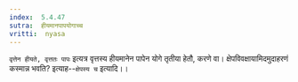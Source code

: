 ```yaml
---
index:  5.4.47
sutra:  हीयमानपापयोगाच्च
vritti:  nyasa
---
```


`वृत्तेन हीयते, वृत्ततः पापः` इत्यत्र वृत्तस्य हीयमानेन पापेन योगे तृतीया हेतौ, करणे वा।
क्षेपविवक्षायामिदमुदाहरणं कस्मान्न भवति? इत्याह--`क्षेपस्य च` इत्यादि।।
